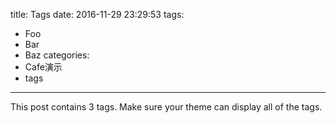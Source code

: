 title: Tags
date: 2016-11-29 23:29:53
tags:
- Foo
- Bar
- Baz
categories: 
- Cafe演示
- tags
---

This post contains 3 tags. Make sure your theme can display all of the tags.